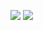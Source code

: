 ![](https://hit.yhype.me/github/profile?user_id=72696414)
![](https://komarev.com/ghpvc/?username=peterhanania)
